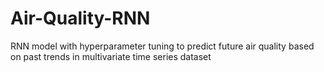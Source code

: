 # Air-Quality-RNN
RNN model with hyperparameter tuning to predict future air quality based on past trends in multivariate time series dataset
